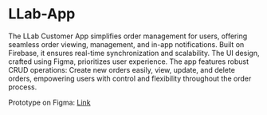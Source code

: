 # LLab-App
The LLab Customer App simplifies order management for users, offering seamless order viewing, management, and in-app notifications. Built on Firebase, it ensures real-time synchronization and scalability. The UI design, crafted using Figma, prioritizes user experience. The app features robust CRUD operations: Create new orders easily, view, update, and delete orders, empowering users with control and flexibility throughout the order process.

Prototype on Figma: [Link](https://www.figma.com/proto/wmRJe0Se0gbLrhR1TWLLL6/LLab?type=design&node-id=434-459&t=Quc7BOFV78BoRlNu-1&scaling=scale-down&page-id=434%3A105&starting-point-node-id=530%3A21&mode=design)
